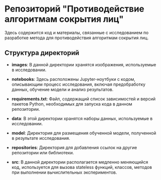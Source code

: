 # Репозиторий "Противодействие алгоритмам сокрытия лиц"

 Здесь содержится код и материалы, связанные с исследованием по разработке метода для противодействия алгоритмам сокрытия лиц.

## Структура директорий

- **images**: В данной директории хранятся изображения, используемые в исследовании.
- **notebooks**: Здесь расположены Jupyter-ноутбуки с кодом, описывающим процесс исследования, включая предобработку данных, обучение модели и анализ результатов.
- **requirements.txt**: Файл, содержащий список зависимостей и версий пакетов Python, необходимых для запуска кода в данном репозитории.

- **data**: В этой директории хранятся наборы данных, используемые в исследовании.
- **model**: Директория для размещения обученной модели, полученной в результате исследования.
- **repositories**: Директория для добавления ссылок на другие репозитории или библиотеки.
- **src**: В данной директории располагается медленно меняющийся код, используется для вызова stateless функций, классов, методов при выполнении вычислительных экспериментов.

